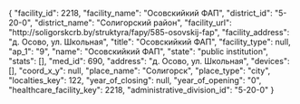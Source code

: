 {
    "facility_id": 2218,
    "facility_name": "Осовскийкий ФАП",
    "district_id": "5-20-0",
    "district_name": "Солигорский район",
    "facility_url": "http:\/\/soligorskcrb.by\/struktyra\/fapy\/585-osovskij-fap",
    "facility_address": "д. Осово, ул. Школьная",
    "title": "Осовскийкий ФАП",
    "facility_type": null,
    "ap_1": "9",
    "name": "Осовскийкий ФАП",
    "state": "public institution",
    "stats": [],
    "med_id": 690,
    "address": "д. Осово, ул. Школьная",
    "devices": [],
    "coord_x_y": null,
    "place_name": "Солигорск",
    "place_type": "city",
    "localties_key": 122,
    "year_of_closing": null,
    "year_of_opening": "0",
    "healthcare_facility_key": 2218,
    "administrative_division_id": "5-20-0"
}